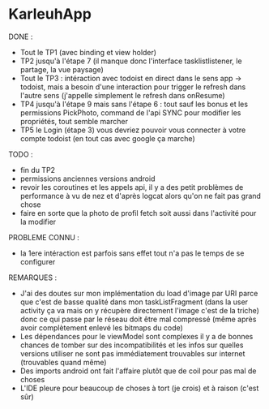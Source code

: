 # KarleuhApp
 
DONE :
- Tout le TP1 (avec binding et view holder)
- TP2 jusqu'à l'étape 7 (il manque donc l'interface tasklistlistener, le partage, la vue paysage)
- Tout le TP3 : intéraction avec todoist en direct dans le sens app -> todoist, mais a besoin d'une interaction pour trigger le refresh
dans l'autre sens (j'appelle simplement le refresh dans onResume)
- TP4 jusqu'à l'étape 9 mais sans l'étape 6 : tout sauf les bonus et les permissions
PickPhoto, command de l'api SYNC pour modifier les propriétés, tout semble marcher
- TP5 le Login (étape 3) vous devriez pouvoir vous connecter à votre compte todoist (en tout cas avec google ça marche)

TODO : 
- fin du TP2 
- permissions anciennes versions android
- revoir les coroutines et les appels api, il y a des petit problèmes de performance à vu de nez et d'après logcat alors qu'on ne fait pas grand chose
- faire en sorte que la photo de profil fetch soit aussi dans l'activité pour la modifier

PROBLEME CONNU :
- la 1ere intéraction est parfois sans effet tout n'a pas le temps de se configurer

REMARQUES :
- J'ai des doutes sur mon implémentation du load d'image par URI parce que c'est de basse qualité dans mon taskListFragment (dans la user activity ça va mais on y récupère directement l'image c'est de la triche) 
donc ce qui passe par le réseau doit être mal compressé (même après avoir complètement enlevé les bitmaps du code)
- Les dépendances pour le viewModel sont complexes il y a de bonnes chances de tomber sur des incompatibilités et les infos sur quelles versions 
utiliser ne sont pas immédiatement trouvables sur internet (trouvables quand même)
- Des imports android ont fait l'affaire plutôt que de coil pour pas mal de choses
- L'IDE pleure pour beaucoup de choses à tort (je crois) et à raison (c'est sûr)
